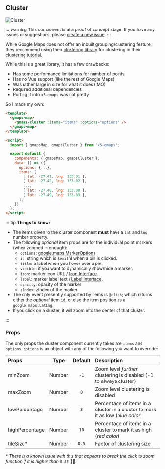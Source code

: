## Cluster

![Cluster](~@img/readme-cluster.png)

::: warning
This component is at a proof of concept stage. If you have any issues or suggestions, please [create a new issue](https://github.com/xon52/x5-gmaps/issues).
:::

While Google Maps does not offer an inbuilt grouping/clustering feature, they recommend using their [clustering library](https://github.com/googlemaps/js-markerclustererplus) for clustering in their [clustering tutorial](https://developers.google.com/maps/documentation/javascript/marker-clustering).

While this is a great library, it has a few drawbacks:

- Has some performance limitations for number of points
- Has no Vue support (like the rest of Google Maps)
- Was rather large in size for what it does (IMO)
- Required additional dependencies
- Porting it into `x5-gmaps` was not pretty

So I made my own:

```html
<template>
  <gmaps-map>
    <gmaps-cluster :items="items" :options="options" />
  </gmaps-map>
</template>

<script>
  import { gmapsMap, gmapsCluster } from 'x5-gmaps';

  export default {
    components: { gmapsMap, gmapsCluster },
    data: () => ({
      options: {...},
      items: [
        { lat: -27.41, lng: 153.01 },
        { lat: -27.42, lng: 153.02 },
        ...,
        { lat: -27.48, lng: 153.08 },
        { lat: -27.49, lng: 153.09 },
      ],
    })
  };
</script>
```

::: tip
**Things to know:**

- The items given to the cluster component **must** have a `lat` and `lng` number property.
- The following _optional_ item props are for the individual point markers (when zoomed in enough):
  - `options`: [google.maps.MarkerOptions](https://developers.google.com/maps/documentation/javascript/reference/marker#MarkerOptions)
  - `id`: string which is `$emit`'d when a pin is clicked.
  - `title`: a label when you hover over a pin.
  - `visible`: if you want to dynamically show/hide a marker.
  - `icon`: marker icon URL / [Icon Interface](https://developers.google.com/maps/documentation/javascript/reference/marker#Icon).
  - `label`: marker label text / [Label Interface](https://developers.google.com/maps/documentation/javascript/reference/marker#MarkerLabel).
  - `opacity`: opacity of the marker
  - `zIndex`: zIndex of the marker
- The only event presently supported by items is `@click`; which returns either the _optional_ item `id`, or else the item position as a `google.maps.LatLng`.
- If you click on a cluster, it will zoom into the center of that cluster.

:::

### Props

The only props the cluster component currently takes are `items` and `options`. `options` is an object with any of the following you want to override:

| Props          |  Type  | Default | Description                                                                    |
| :------------- | :----: | :-----: | :----------------------------------------------------------------------------- |
| minZoom        | Number |  `-1`   | Zoom level _further_ clustering is disabled (-1 to always cluster)             |
| maxZoom        | Number |   `8`   | Zoom level clustering is disabled                                              |
| lowPercentage  | Number |   `3`   | Percentage of items in a cluster in a cluster to mark it as low (_blue color_) |
| highPercentage | Number |  `10`   | Percentage of items in a cluster to mark it as high (_red color_)              |
| tileSize\*     | Number |  `0.5`  | Factor of clustering size                                                      |

_\* There is a known issue with this that appears to break the click to zoom function if it is higher than `0.55`_ 🤷‍♂️.

